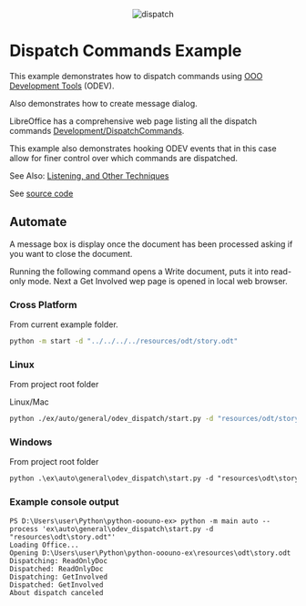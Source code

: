 <p align="center">
<img src="https://user-images.githubusercontent.com/4193389/180623026-9e5b96fc-22c0-43b8-a612-139eb3b28737.png" alt="dispatch"/>
</p>

# Dispatch Commands Example

This example demonstrates how to dispatch commands using [OOO Development Tools] (ODEV).

Also demonstrates how to create message dialog.

LibreOffice has a comprehensive web page listing all the dispatch commands [Development/DispatchCommands](https://wiki.documentfoundation.org/Development/DispatchCommands).

This example also demonstrates hooking ODEV events that in this case allow for finer control over which commands are dispatched.

See Also: [Listening, and Other Techniques](https://python-ooo-dev-tools.readthedocs.io/en/latest/odev/part1/chapter04.html)

See [source code](./start.py)

## Automate

A message box is display once the document has been processed asking if you want to close the document.

Running the following command opens a Write document, puts it into read-only mode.
Next a Get Involved wep page is opened in local web browser.

### Cross Platform

From current example folder.

```sh
python -m start -d "../../../../resources/odt/story.odt"
```

### Linux

From project root folder

Linux/Mac

```sh
python ./ex/auto/general/odev_dispatch/start.py -d "resources/odt/story.odt"
```

### Windows

From project root folder

```ps
python .\ex\auto\general\odev_dispatch\start.py -d "resources\odt\story.odt"
```

### Example console output

```text
PS D:\Users\user\Python\python-ooouno-ex> python -m main auto --process 'ex\auto\general\odev_dispatch\start.py -d "resources\odt\story.odt"'
Loading Office...
Opening D:\Users\user\Python\python-ooouno-ex\resources\odt\story.odt
Dispatching: ReadOnlyDoc
Dispatched: ReadOnlyDoc
Dispatching: GetInvolved
Dispatched: GetInvolved
About dispatch canceled
```

[OOO Development Tools]:https://python-ooo-dev-tools.readthedocs.io/en/latest/
